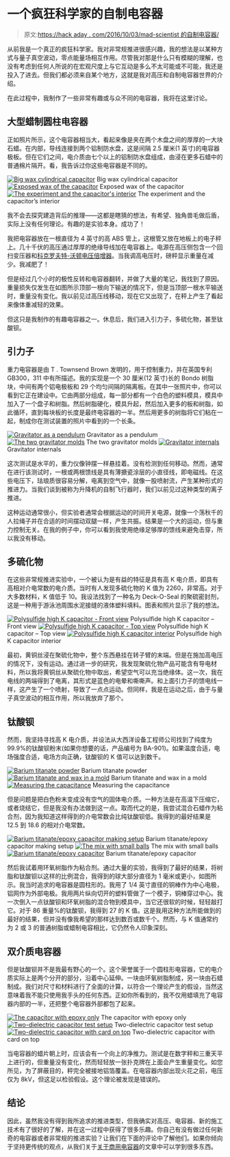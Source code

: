 # 一个疯狂科学家的自制电容器

> 原文:[https://hack aday . com/2016/10/03/mad-scientist 的自制电容器/](https://hackaday.com/2016/10/03/homemade-capacitors-of-a-mad-scientist/)

从前我是一个真正的疯狂科学家。我对非常规推进很感兴趣，我的想法是以某种方式与量子真空波动，零点能量场相互作用。尽管我对那是什么只有模糊的理解，也没有考虑到任何人所说的在宏观尺度上与它互动是多么不太可能或不可能，我还是投入了进去。但我们都必须来自某个地方，这就是我对高压和自制电容器世界的介绍。

在此过程中，我制作了一些非常有趣或与众不同的电容器，我将在这里讨论。

## 大型蜡制圆柱电容器

正如照片所示，这个电容器相当大，看起来像是夹在两个木盘之间的厚厚的一大块石蜡。在内部，导线连接到两个铝制防水盘，这是间隔 2.5 厘米(1 英寸)的电容器极板。但在它们之间，电介质由七个以上的铝制防水盘组成，由浸在更多石蜡中的普通棉片隔开。看，我告诉过你这些电容器是不同的。

 [![Big wax cylindrical capacitor](../Images/090e701217027b4616759e5b3233f1b5.png "Big wax cylindrical capacitor")](https://hackaday.com/2016/10/03/homemade-capacitors-of-a-mad-scientist/big_wax_cylinder_capacitor_01_top_view_cr/) Big wax cylindrical capacitor [![Exposed wax of the capacitor](../Images/05d2eab64d9231c7cad965d362ed484c.png "Exposed wax of the capacitor")](https://hackaday.com/2016/10/03/homemade-capacitors-of-a-mad-scientist/big_wax_cylinder_capacitor_03_showing_wax_cr/) Exposed wax of the capacitor [![The experiment and the capacitor's interior](../Images/9c113c0a85c53c1702e1bc29994e90de.png "The experiment and the capacitor's interior")](https://hackaday.com/2016/10/03/homemade-capacitors-of-a-mad-scientist/8_inch_cylindrical_capacitor/) The experiment and the capacitor’s interior

我不会去探究建造背后的推理——这都是瞎猜的想法，有希望、独角兽毛做后盾，实际上没有任何理论。有趣的是实验本身。成功了！

我把电容器放在一根直径为 4 英寸的高 ABS 管上，这根管又放在地板上的电子秤上。几十千伏的高压通过厚厚的绝缘导线加在电容器上。电源在高压侧包含一个回扫变压器和[科克罗夫特-沃顿电压倍增器](http://hackaday.com/2012/02/10/cockroft-walton-multiplier-can-output-positive-or-negative-voltage/)。当我调高电压时，磅秤显示重量在减少。我减肥了！

但是经过几个小时的极性反转和电容器翻转，并做了大量的笔记，我找到了原因。重量损失仅发生在如图所示顶部一根向下输送的情况下，但是当顶部一根水平输送时，重量没有变化。我以前见过高压线移动，现在它又出现了，在秤上产生了看起来像体重减轻的效果。

但这只是我制作的有趣电容器之一。休息后，我们进入引力子，多硫化物，甚至钛酸钡。

## 引力子

重力电容器是由 T . Townsend Brown 发明的，用于控制重力，并在英国专利 GB300，311 中有所描述。我的实现是一个 30 厘米(12 英寸)长的 Bondo 树脂块，中间有两个铝电极板和 29 个均匀间隔的隔离板。在其中一张照片中，你可以看到它正在建设中。它由两部分组成，每一部分都有一个白色的塑料模具，模具中加入了一个盘子和树脂。然后树脂硬化，模具升起，然后加入更多的板和树脂，如此循环，直到每块板的长度是最终电容器的一半。然后用更多的树脂将它们粘在一起，制成你在测试装置的照片中看到的一个长条。

 [![Gravitator as a pendulum](../Images/a149ba87a5dac92648a92c79708769b5.png "Gravitator as a pendulum")](https://hackaday.com/2016/10/03/homemade-capacitors-of-a-mad-scientist/grmk2_pendbigpic_an/) Gravitator as a pendulum [![The two gravitator molds](../Images/043104d3d945b1648d195d457929908d.png "The two gravitator molds")](https://hackaday.com/2016/10/03/homemade-capacitors-of-a-mad-scientist/grmk2_startingclose_an/) The two gravitator molds [![Gravitator internals](../Images/e51a255e17e7120cf4a9870dd6b330cc.png "Gravitator internals")](https://hackaday.com/2016/10/03/homemade-capacitors-of-a-mad-scientist/gravitator_internals/) Gravitator internals

这次测试是水平的，重力仪像钟摆一样悬挂着。没有检测到任何移动。然而，通常在进行该测试时，一根或两根馈线是具有薄搪瓷涂层的小直径线，即电磁线。在这些电压下，珐琅质很容易分解，电离到空气中，就像一股喷射流，产生某种形式的推进力。当我们谈到被称为升降机的自制飞行器时，我们以前见过这种类型的离子推进。

这种运动通常很小，但实验者通常会根据运动的时间开关电源，就像一个荡秋千的人拉绳子并在合适的时间摆动双腿一样，产生共振。结果是一个大的运动，但与重力控制无关。在我的例子中，你可以看到我使用绝缘足够厚的馈线来避免击穿，所以我没有移动。

## 多硫化物

在这些非常规推进实验中，一个被认为是有益的特征是具有高 K 电介质，即具有高相对介电常数的电介质。当时有人发现多硫化物的 K 值为 2260，非常高。对于大多数材料，K 值低于 10。我设法找到了一种名为 Deck-O-Seal 的聚硫密封剂，这是一种用于游泳池周围水泥接缝的液体塑料填料。图表和照片显示了我的想法。

 [![Polysulfide high K capacitor - Front view](../Images/16e2b96d3f126d4b70867ea57f0b4684.png "Polysulfide high K capacitor - Front view")](https://hackaday.com/2016/10/03/homemade-capacitors-of-a-mad-scientist/hk1bfrnt/) Polysulfide high K capacitor – Front view [![Polysulfide high K capacitor - Top view](../Images/f0d537981c1b72f2300c96ef7960b3b5.png "Polysulfide high K capacitor - Top view")](https://hackaday.com/2016/10/03/homemade-capacitors-of-a-mad-scientist/hk1btop/) Polysulfide high K capacitor – Top view [![Polysulfide high K capacitor interior](../Images/4a568d80e93ad7d2cc547fb5667c390d.png "Polysulfide high K capacitor interior")](https://hackaday.com/2016/10/03/homemade-capacitors-of-a-mad-scientist/polysulfide_dielectric_capacitor/) Polysulfide high K capacitor interior

最初，黄铜丝浸在聚硫化物中，整个东西悬挂在转子臂的末端。但是在施加高电压的情况下，没有运动。通过进一步的研究，我发现聚硫化物产品可能含有导电材料，所以我将黄铜丝从聚硫化物中取出，希望空气可以充当绝缘体。这一次，我在电线的两端得到了电离，其形式是蓝色的电晕和嘶嘶声。和上面引力子的馈电线一样，这产生了一个喷射，导致了一点点运动。但同样，我是在运动之后，由于与量子真空波动的相互作用，所以我放弃了那个。

## 钛酸钡

然而，我坚持寻找高 K 电介质，并设法从大西洋设备工程师公司找到了纯度为 99.9%的钛酸钡粉末(如果你想要的话，产品编号为 BA-901)。如果温度合适，电场强度合适，电场方向正确，钛酸钡的 K 值可以达到数千。

 [![Barium titanate powder](../Images/2570c8d890e9acb4c36067ee1253b1df.png "Barium titanate powder")](https://hackaday.com/2016/10/03/homemade-capacitors-of-a-mad-scientist/batio3_aee_can/) Barium titanate powder [![Barium titanate and wax in a mold](../Images/23be1683e820829ebf7188656c31463e.png "Barium titanate and wax in a mold")](https://hackaday.com/2016/10/03/homemade-capacitors-of-a-mad-scientist/batio3wax1_inmold/) Barium titanate and wax in a mold [![Measuring the capacitance](../Images/9f5561f8e502a26108cc430ec551b42f.png "Measuring the capacitance")](https://hackaday.com/2016/10/03/homemade-capacitors-of-a-mad-scientist/batio3wax1_measuring_c_10/) Measuring the capacitance

但是问题是把白色粉末变成没有空气的固体电介质。一种方法是在高温下压缩它，或者烧结它，但是我没有办法做到这一点。取而代之的是，我尝试混合石蜡作为粘合剂，因为我知道这样得到的介电常数会比纯钛酸钡低。我得到的最好结果是 12.5 到 18.6 的相对介电常数。

 [![Barium titanate/epoxy capacitor making setup](../Images/7f37621027153ec331cc59c756a289e7.png "Barium titanate/epoxy capacitor making setup")](https://hackaday.com/2016/10/03/homemade-capacitors-of-a-mad-scientist/s_100415_batio3_eagerepoxy_k15_setup/) Barium titanate/epoxy capacitor making setup [![The mix with small balls](../Images/749afc983654f8d48a549d68a81e68bd.png "The mix with small balls")](https://hackaday.com/2016/10/03/homemade-capacitors-of-a-mad-scientist/100612_batio3_epoxy_mix/) The mix with small balls [![Barium titanate/epoxy capacitor](../Images/615bcf2784c6a4cd6ea4961647fdec4c.png "Barium titanate/epoxy capacitor")](https://hackaday.com/2016/10/03/homemade-capacitors-of-a-mad-scientist/diy_barium_titanate_capacitor/) Barium titanate/epoxy capacitor

然后我试着用环氧树脂作为粘合剂。通过大量的实验，我得到了最好的结果，将树脂和钛酸钡以这样的比例混合，我得到的球大部分直径为 1 毫米或更小，如图所示。我当时追求的电容器是圆柱形的。我用了 1/4 英寸直径的铜棒作为中心电极，铝网作为外部电极。我用两片纵向切开的塑料管做了一个模子，铜棒穿过中心。我一次倒入一点钛酸钡和环氧树脂的混合物到模具中，当它还很软的时候，轻轻敲打它。对于 86 重量%的钛酸钡，我得到 27 的 K 值。这是我用这种方法所能做到的最好的结果，但并没有像我希望的那样达到数百或数千个。然而，与 K 值通常约为 2 或 3 的普通树脂或蜡制电容相比，它仍然令人印象深刻。

## 双介质电容器

但是钛酸钡并不是我最有野心的一个。这个荣誉属于一个圆柱形电容器，它的电介质实际上是两个分开的部分，沿着中心延伸。一块由环氧树脂制成，另一块由石蜡制成。我们对尺寸和材料进行了全面的计算，以符合一个理论产生的假设，当然这意味着我不能只使用我手头的任何东西。正如你所看到的，我不仅用蜡填充了电容器内部的一半，还把整个电容器外部都包了起来。

 [![The capacitor with epoxy only](../Images/21fe2a890ff98ab414223f90c559420e.png "The capacitor with epoxy only")](https://hackaday.com/2016/10/03/homemade-capacitors-of-a-mad-scientist/cons5_bare_thruster_3_an/) The capacitor with epoxy only [![Two-dielectric capacitor test setup](../Images/1f7385757b2ad996dcf73ab7e8b5bacf.png "Two-dielectric capacitor test setup")](https://hackaday.com/2016/10/03/homemade-capacitors-of-a-mad-scientist/cons5_bad_exp_foil_1_an/) Two-dielectric capacitor test setup [![Two-dielectric capacitor with card on top](../Images/a4c34a3e5ecc4acb7ed78c5df9f57f48.png "Two-dielectric capacitor with card on top")](https://hackaday.com/2016/10/03/homemade-capacitors-of-a-mad-scientist/cons5_bad_exp_foil_3/) Two-dielectric capacitor with card on top

当电容器的蜡片朝上时，应该会有一个向上的净推力。测试是在数字秤和三重天平上进行的，但重量没有变化，然而轻轻放一张扑克牌在上面会产生重量变化。如您所见，为了屏蔽目的，秤完全被接地铝箔覆盖。在电容器内部出现火花之前，电压仅为 8kV，但这足以检验假设。这个理论被发现是错误的。

## 结论

因此，虽然我没有得到我所追求的推进类型，但我确实对高压、电容器、新的施工技术有了很好的了解，并在这一过程中获得了很多乐趣。你自己有没有做过任何新奇的电容器或者非常规的推进实验？让我们在下面的评论中了解他们。如果你倾向于坚持更传统的观点，从我们关于[关于商用电容器](http://hackaday.com/2016/06/21/capacitors-made-easy-the-hackaday-way/)的文章中可以学到很多东西。